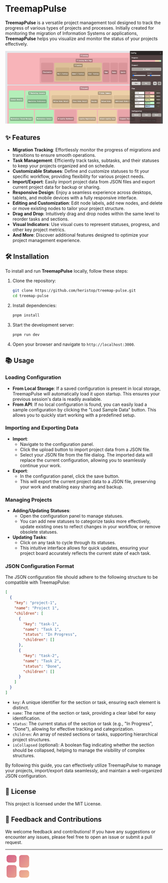 # TreemapPulse

**TreemapPulse** is a versatile project management tool designed to track the progress of various types of projects and processes. Initially created for monitoring the migration of Information Systems or applications, **TreemapPulse** helps you visualize and monitor the status of your projects effectively.

![screenshot](/public/screenshot.png)

## ✨ Features

- **Migration Tracking**: Effortlessly monitor the progress of migrations and transitions to ensure smooth operations.
- **Task Management**: Efficiently track tasks, subtasks, and their statuses to keep your projects organized and on schedule.
- **Customizable Statuses**: Define and customize statuses to fit your specific workflow, providing flexibility for various project needs.
- **Import/Export**: Easily import project data from JSON files and export current project data for backup or sharing.
- **Responsive Design**: Enjoy a seamless experience across desktops, tablets, and mobile devices with a fully responsive interface.
- **Editing and Customization**: Edit node labels, add new nodes, and delete or move existing nodes to tailor your project structure.
- **Drag and Drop**: Intuitively drag and drop nodes within the same level to reorder tasks and sections.
- **Visual Indicators**: Use visual cues to represent statuses, progress, and other key project metrics.
- **And More**: Discover additional features designed to optimize your project management experience.

## 🛠️ Installation

To install and run **TreemapPulse** locally, follow these steps:

1. Clone the repository:

    ```bash
    git clone https://github.com/heristop/treemap-pulse.git
    cd treemap-pulse
    ```

2. Install dependencies:

    ```bash
    pnpm install
    ```

3. Start the development server:

    ```bash
    pnpm run dev
    ```

4. Open your browser and navigate to `http://localhost:3000`.

## 📚 Usage

### Loading Configuration

- **From Local Storage**: If a saved configuration is present in local storage, TreemapPulse will automatically load it upon startup. This ensures your previous session's data is readily available.
- **From API**: If no local configuration is found, you can easily load a sample configuration by clicking the "Load Sample Data" button. This allows you to quickly start working with a predefined setup.

### Importing and Exporting Data

- **Import**:
  - Navigate to the configuration panel.
  - Click the upload button to import project data from a JSON file.
  - Select your JSON file from the file dialog. The imported data will replace the current configuration, allowing you to seamlessly continue your work.
- **Export**:
  - In the configuration panel, click the save button.
  - This will export the current project data to a JSON file, preserving your work and enabling easy sharing and backup.

### Managing Projects

- **Adding/Updating Statuses**:
  - Open the configuration panel to manage statuses.
  - You can add new statuses to categorize tasks more effectively, update existing ones to reflect changes in your workflow, or remove obsolete statuses.
- **Updating Tasks**:
  - Click on any task to cycle through its statuses.
  - This intuitive interface allows for quick updates, ensuring your project board accurately reflects the current state of each task.

### JSON Configuration Format

The JSON configuration file should adhere to the following structure to be compatible with TreemapPulse:

```json
[
  {
    "key": "project-1",
    "name": "Project 1",
    "children": [
      {
        "key": "task-1",
        "name": "Task 1",
        "status": "In Progress",
        "children": []
      },
      {
        "key": "task-2",
        "name": "Task 2",
        "status": "Done",
        "children": []
      }
    ]
  }
]
```

- `key`: A unique identifier for the section or task, ensuring each element is distinct.
- `name`: The name of the section or task, providing a clear label for easy identification.
- `status`: The current status of the section or task (e.g., "In Progress", "Done"), allowing for effective tracking and categorization.
- `children`: An array of nested sections or tasks, supporting hierarchical project structures.
- `isCollapsed` (optional): A boolean flag indicating whether the section should be collapsed, helping to manage the visibility of complex structures.

By following this guide, you can effectively utilize TreemapPulse to manage your projects, import/export data seamlessly, and maintain a well-organized JSON configuration.

## 📄 License

This project is licensed under the MIT License.

## 💬 Feedback and Contributions

We welcome feedback and contributions! If you have any suggestions or encounter any issues, please feel free to open an issue or submit a pull request.

---

![Logo](/public/logo-80x80.png)
